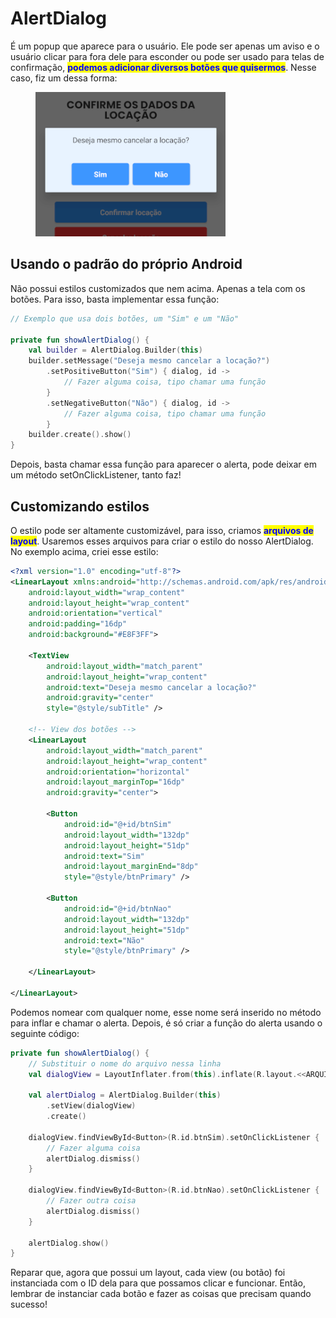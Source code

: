 # AlertDialog

É um popup que aparece para o usuário. Ele pode ser apenas um aviso e o usuário clicar para fora dele para esconder ou pode ser usado para telas de confirmação, <mark style="color:blue;">**podemos adicionar diversos botões que quisermos**</mark>. Nesse caso, fiz um dessa forma:

<figure><img src="../../../../.gitbook/assets/image (1).png" alt=""><figcaption></figcaption></figure>

## Usando o padrão do próprio Android

Não possui estilos customizados que nem acima. Apenas a tela com os botões. Para isso, basta implementar essa função:

```kotlin
// Exemplo que usa dois botões, um "Sim" e um "Não"

private fun showAlertDialog() {
    val builder = AlertDialog.Builder(this)
    builder.setMessage("Deseja mesmo cancelar a locação?")
        .setPositiveButton("Sim") { dialog, id ->
            // Fazer alguma coisa, tipo chamar uma função
        }
        .setNegativeButton("Não") { dialog, id ->
            // Fazer alguma coisa, tipo chamar uma função
        }
    builder.create().show()
}
```

Depois, basta chamar essa função para aparecer o alerta, pode deixar em um método setOnClickListener, tanto faz!

## Customizando estilos

O estilo pode ser altamente customizável, para isso, criamos <mark style="color:blue;">**arquivos de layout**</mark>. Usaremos esses arquivos para criar o estilo do nosso AlertDialog. No exemplo acima, criei esse estilo:

```xml
<?xml version="1.0" encoding="utf-8"?>
<LinearLayout xmlns:android="http://schemas.android.com/apk/res/android"
    android:layout_width="wrap_content"
    android:layout_height="wrap_content"
    android:orientation="vertical"
    android:padding="16dp"
    android:background="#E8F3FF">

    <TextView
        android:layout_width="match_parent"
        android:layout_height="wrap_content"
        android:text="Deseja mesmo cancelar a locação?"
        android:gravity="center"
        style="@style/subTitle" />

    <!-- View dos botões -->
    <LinearLayout
        android:layout_width="match_parent"
        android:layout_height="wrap_content"
        android:orientation="horizontal"
        android:layout_marginTop="16dp"
        android:gravity="center">

        <Button
            android:id="@+id/btnSim"
            android:layout_width="132dp"
            android:layout_height="51dp"
            android:text="Sim"
            android:layout_marginEnd="8dp"
            style="@style/btnPrimary" />

        <Button
            android:id="@+id/btnNao"
            android:layout_width="132dp"
            android:layout_height="51dp"
            android:text="Não"
            style="@style/btnPrimary" />

    </LinearLayout>
    
</LinearLayout>
```

Podemos nomear com qualquer nome, esse nome será inserido no método para inflar e chamar o alerta. Depois, é só criar a função do alerta usando o seguinte código:

```kotlin
private fun showAlertDialog() {
    // Substituir o nome do arquivo nessa linha
    val dialogView = LayoutInflater.from(this).inflate(R.layout.<<ARQUIVO DE ESTILO AQUI>>, null)

    val alertDialog = AlertDialog.Builder(this)
        .setView(dialogView)
        .create()

    dialogView.findViewById<Button>(R.id.btnSim).setOnClickListener {
        // Fazer alguma coisa
        alertDialog.dismiss()
    }

    dialogView.findViewById<Button>(R.id.btnNao).setOnClickListener {
        // Fazer outra coisa
        alertDialog.dismiss()
    }

    alertDialog.show()
}
```

Reparar que, agora que possui um layout, cada view (ou botão) foi instanciada com o ID dela para que possamos clicar e funcionar. Então, lembrar de instanciar cada botão e fazer as coisas que precisam quando sucesso!
